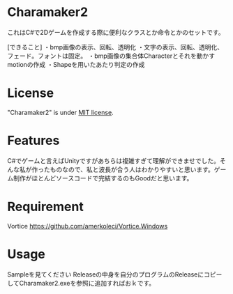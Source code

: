 # Charamaker2

これはC#で2Dゲームを作成する際に便利なクラスとか命令とかのセットです。

[できること]
・bmp画像の表示、回転、透明化
・文字の表示、回転、透明化、フェード。フォントは固定。
・bmp画像の集合体Characterとそれを動かすmotionの作成
・Shapeを用いたあたり判定の作成

# License
 
"Charamaker2" is under [MIT license](https://en.wikipedia.org/wiki/MIT_License).
# Features
C#でゲームと言えばUnityですがあちらは複雑すぎて理解ができませでした。そんな私が作ったものなので、私と波長が合う人はわかりやすいと思います。ゲーム制作がほとんどソースコードで完結するのもGoodだと思います。

# Requirement
Vortice 
https://github.com/amerkoleci/Vortice.Windows

# Usage

Sampleを見てください
Releaseの中身を自分のプログラムのReleaseにコピーしてCharamaker2.exeを参照に追加すればおｋです。
